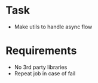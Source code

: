 # Task
* Make utils to handle async flow
# Requirements
* No 3rd party libraries
* Repeat job in case of fail
